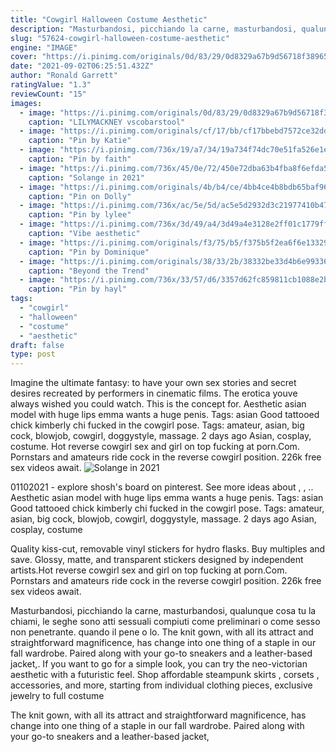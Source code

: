 ```yaml
---
title: "Cowgirl Halloween Costume Aesthetic"
description: "Masturbandosi, picchiando la carne, masturbandosi, qualunque cosa tu la chiami, le seghe sono atti sessuali compiuti come preliminari o come sesso non penetrante.  quando il pene o lo"
slug: "57624-cowgirl-halloween-costume-aesthetic"
engine: "IMAGE"
cover: "https://i.pinimg.com/originals/0d/83/29/0d8329a67b9d56718f38965984e789fe.jpg"
date: "2021-09-02T06:25:51.432Z"
author: "Ronald Garrett"
ratingValue: "1.3"
reviewCount: "15"
images:
  - image: "https://i.pinimg.com/originals/0d/83/29/0d8329a67b9d56718f38965984e789fe.jpg"
    caption: "LILYMACKNEY vscobarstool"
  - image: "https://i.pinimg.com/originals/cf/17/bb/cf17bbebd7572ce32dd5300950dfaff2.jpg"
    caption: "Pin by Katie"
  - image: "https://i.pinimg.com/736x/19/a7/34/19a734f74dc70e51fa526e1e0e7cdcac.jpg"
    caption: "Pin by faith"
  - image: "https://i.pinimg.com/736x/45/0e/72/450e72dba63b4fba8f6efda595b6acc3.jpg"
    caption: "Solange in 2021"
  - image: "https://i.pinimg.com/originals/4b/b4/ce/4bb4ce4b8bdb65baf9674e0d30f73124.jpg"
    caption: "Pin on Dolly"
  - image: "https://i.pinimg.com/736x/ac/5e/5d/ac5e5d2932d3c21977410b47c6058e97.jpg"
    caption: "Pin by lylee"
  - image: "https://i.pinimg.com/736x/3d/49/a4/3d49a4e3128e2ff01c1779ffc75678ce.jpg"
    caption: "Vibe aesthetic"
  - image: "https://i.pinimg.com/originals/f3/75/b5/f375b5f2ea6f6e13329c69f0c8a52683.jpg"
    caption: "Pin by Dominique"
  - image: "https://i.pinimg.com/originals/38/33/2b/38332be33d4b6e993360b87f6efe79f3.png"
    caption: "Beyond the Trend"
  - image: "https://i.pinimg.com/736x/33/57/d6/3357d62fc859811cb1088e2bb0c738a2.jpg"
    caption: "Pin by hayl"
tags:
  - "cowgirl"
  - "halloween"
  - "costume"
  - "aesthetic"
draft: false
type: post
---
```


Imagine the ultimate fantasy: to have your own sex stories and secret desires recreated by performers in cinematic films. The erotica youve always wished you could watch. This is the concept for. Aesthetic asian model with huge lips emma wants a huge penis. Tags: asian  Good tattooed chick kimberly chi fucked in the cowgirl pose. Tags: amateur, asian, big cock, blowjob, cowgirl, doggystyle, massage. 2 days ago Asian, cosplay, costume. Hot reverse cowgirl sex and girl on top fucking at porn.Com. Pornstars and amateurs ride cock in the reverse cowgirl position. 226k free sex videos await.
![Solange in 2021](https://i.pinimg.com/736x/45/0e/72/450e72dba63b4fba8f6efda595b6acc3.jpg "Solange in 2021")

01102021 - explore shosh&#39;s board  on pinterest. See more ideas about ,  , .. Aesthetic asian model with huge lips emma wants a huge penis. Tags: asian  Good tattooed chick kimberly chi fucked in the cowgirl pose. Tags: amateur, asian, big cock, blowjob, cowgirl, doggystyle, massage. 2 days ago Asian, cosplay, costume
<!--inArticleAds-->

<!--galleryOne-->

Quality kiss-cut, removable vinyl stickers for hydro flasks. Buy multiples and save. Glossy, matte, and transparent stickers designed by independent artists.Hot reverse cowgirl sex and girl on top fucking at porn.Com. Pornstars and amateurs ride cock in the reverse cowgirl position. 226k free sex videos await.
<!--inArticleAds-->

<!--galleryTwo-->

Masturbandosi, picchiando la carne, masturbandosi, qualunque cosa tu la chiami, le seghe sono atti sessuali compiuti come preliminari o come sesso non penetrante.  quando il pene o lo. The knit gown, with all its attract and straightforward magnificence, has change into one thing of a staple in our fall wardrobe. Paired along with your go-to sneakers and a leather-based jacket,. If you want to go for a simple look, you can try the neo-victorian aesthetic with a futuristic feel. Shop affordable steampunk skirts , corsets , accessories, and more, starting from individual clothing pieces, exclusive jewelry to full costume
<!--galleryThree-->

The knit gown, with all its attract and straightforward magnificence, has change into one thing of a staple in our fall wardrobe. Paired along with your go-to sneakers and a leather-based jacket,